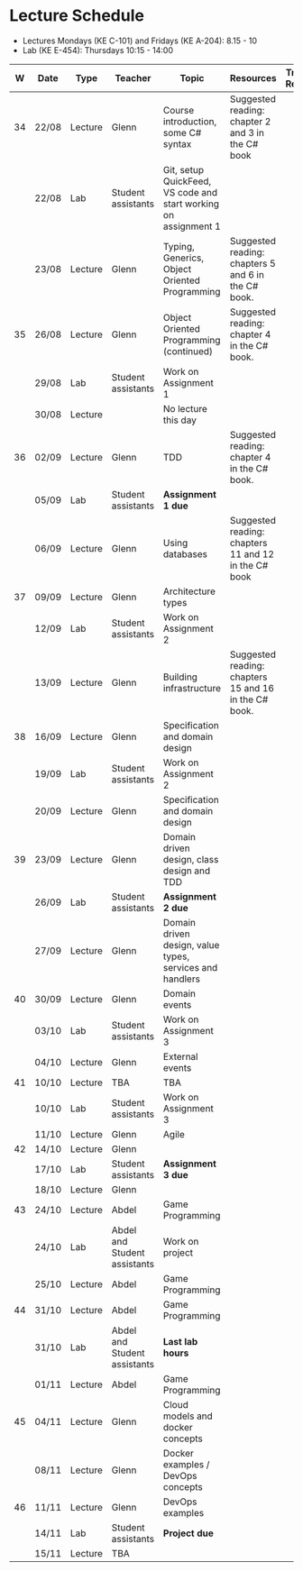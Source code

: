 # Lecture Schedule

- Lectures Mondays (KE C-101) and Fridays (KE A-204): 8.15 - 10
- Lab (KE E-454): Thursdays 10:15 - 14:00


| W   | Date  | Type    | Teacher                      | Topic                                                           | Resources                                             | Travels / Remarks |
| --- | ----- | ------- | ---------------------------- | --------------------------------------------------------------- | ----------------------------------------------------- | ----------------- |
| 34  | 22/08 | Lecture | Glenn                        | Course introduction, some C# syntax                             | Suggested reading: chapter 2 and 3 in the C# book     |                   |
|     | 22/08 | Lab     | Student assistants           | Git, setup QuickFeed, VS code and start working on assignment 1 |                                                       |                   |
|     | 23/08 | Lecture | Glenn                        | Typing, Generics, Object Oriented Programming                   | Suggested reading: chapters 5 and 6 in the C# book.   |                   |
| 35  | 26/08 | Lecture | Glenn                        | Object Oriented Programming (continued)                         | Suggested reading: chapter 4 in the C# book.          |                   |
|     | 29/08 | Lab     | Student assistants           | Work on Assignment 1                                            |                                                       |                   |
|     | 30/08 | Lecture |                              | No lecture this day                                             |                                                       |                   |
| 36  | 02/09 | Lecture | Glenn                        | TDD                                                             | Suggested reading: chapter 4 in the C# book.          |                   |
|     | 05/09 | Lab     | Student assistants           | **Assignment 1 due**                                            |                                                       |                   |
|     | 06/09 | Lecture | Glenn                        | Using databases                                                 | Suggested reading: chapters 11 and 12 in the C# book  |                   |
| 37  | 09/09 | Lecture | Glenn                        | Architecture types                                              |                                                       |                   |
|     | 12/09 | Lab     | Student assistants           | Work on Assignment 2                                            |                                                       |                   |
|     | 13/09 | Lecture | Glenn                        | Building infrastructure                                         | Suggested reading: chapters 15 and 16 in the C# book. |                   |
| 38  | 16/09 | Lecture | Glenn                        | Specification and domain design                                 |                                                       |                   |
|     | 19/09 | Lab     | Student assistants           | Work on Assignment 2                                            |                                                       |                   |
|     | 20/09 | Lecture | Glenn                        | Specification and domain design                                 |                                                       |                   |
| 39  | 23/09 | Lecture | Glenn                        | Domain driven design, class design and TDD                      |                                                       |                   |
|     | 26/09 | Lab     | Student assistants           | **Assignment 2 due**                                            |                                                       |                   |
|     | 27/09 | Lecture | Glenn                        | Domain driven design, value types, services and handlers        |                                                       |                   |
| 40  | 30/09 | Lecture | Glenn                        | Domain events                                                   |                                                       |                   |
|     | 03/10 | Lab     | Student assistants           | Work on Assignment 3                                            |                                                       |                   |
|     | 04/10 | Lecture | Glenn                        | External events                                                 |                                                       |                   |
| 41  | 10/10 | Lecture | TBA                          | TBA                                                             |                                                       |                   |
|     | 10/10 | Lab     | Student assistants           | Work on Assignment 3                                            |                                                       |                   |
|     | 11/10 | Lecture | Glenn                        | Agile                                                           |                                                       |                   |
| 42  | 14/10 | Lecture | Glenn                        |                                                                 |                                                       |                   |
|     | 17/10 | Lab     | Student assistants           | **Assignment 3 due**                                            |                                                       |                   |
|     | 18/10 | Lecture | Glenn                        |                                                                 |                                                       |                   |
| 43  | 24/10 | Lecture | Abdel                        | Game Programming                                                |                                                       |                   |
|     | 24/10 | Lab     | Abdel and Student assistants | Work on project                                                 |                                                       |                   |
|     | 25/10 | Lecture | Abdel                        | Game Programming                                                |                                                       |                   |
| 44  | 31/10 | Lecture | Abdel                        | Game Programming                                                |                                                       |                   |
|     | 31/10 | Lab     | Abdel and Student assistants | **Last lab hours**                                              |                                                       |                   |
|     | 01/11 | Lecture | Abdel                        | Game Programming                                                |                                                       |                   |
| 45  | 04/11 | Lecture | Glenn                        | Cloud models and docker concepts                                |                                                       |                   |
|     | 08/11 | Lecture | Glenn                        | Docker examples / DevOps concepts                               |                                                       |                   |
| 46  | 11/11 | Lecture | Glenn                        | DevOps examples                                                 |                                                       |                   |
|     | 14/11 | Lab     | Student assistants           | **Project due**                                                 |                                                       |                   |
|     | 15/11 | Lecture | TBA                          |                                                                 |                                                       |                   |

